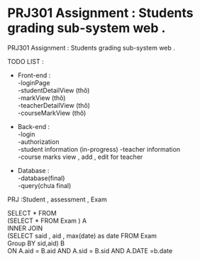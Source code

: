 # PRJ301 Assignment : Students grading sub-system web .

PRJ301 Assignment : Students grading sub-system web .

TODO LIST :
+ Front-end :  
-loginPage  
-studentDetailView (thô)  
-markView (thô)  
-teacherDetailView (thô)  
-courseMarkView (thô)  
+ Back-end :    
-login  
-authorization  
-student information   (in-progress)
-teacher information  
-course marks view , add , edit for teacher  
  
+ Database :    
-database(final)  
-query(chưa final)  
 
 PRJ :Student , assessment , Exam 
 
 SELECT * FROM   
 (SELECT * FROM Exam ) A    
 INNER JOIN    
 (SELECT said , aid , max(date) as date FROM Exam    
 Group BY sid,aid) B  
 ON A.aid = B.aid AND A.sid = B.sid AND A.DATE =b.date  
